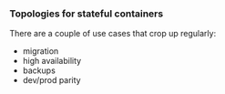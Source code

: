 ### Topologies for stateful containers

There are a couple of use cases that crop up regularly:

 * migration
 * high availability
 * backups
 * dev/prod parity